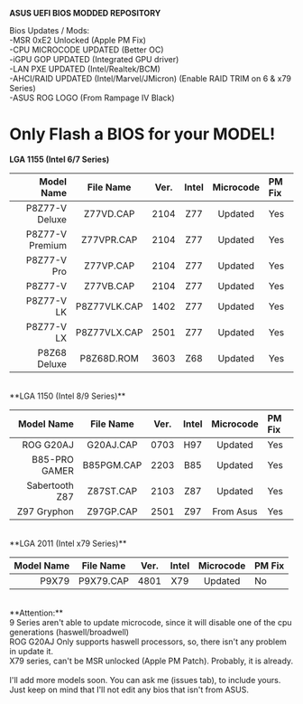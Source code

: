 **ASUS UEFI BIOS MODDED REPOSITORY**

Bios Updates / Mods:<br />
-MSR 0xE2 Unlocked (Apple PM Fix)<br />
-CPU MICROCODE UPDATED (Better OC)<br />
-iGPU GOP UPDATED (Integrated GPU driver)<br />
-LAN PXE UPDATED (Intel/Realtek/BCM)<br />
-AHCI/RAID UPDATED (Intel/Marvel/JMicron) (Enable RAID TRIM on 6 & x79 Series)<br />
-ASUS ROG LOGO (From Rampage IV Black)<br />

Only Flash a BIOS for your MODEL!
==================================

**LGA 1155 (Intel 6/7 Series)**

Model Name     | File Name  | Ver. | Intel | Microcode | PM Fix
--------------:|:----------:|:----:|:-----:|:---------:|:-------
P8Z77-V Deluxe | Z77VD.CAP  | 2104 | Z77 | Updated | Yes
P8Z77-V Premium | Z77VPR.CAP  | 2104 | Z77 | Updated | Yes
P8Z77-V Pro | Z77VP.CAP  | 2104 | Z77 | Updated | Yes
P8Z77-V | Z77VB.CAP  | 2104 | Z77 | Updated | Yes
P8Z77-V LK | P8Z77VLK.CAP  | 1402 | Z77 | Updated | Yes
P8Z77-V LX | P8Z77VLX.CAP  | 2501 | Z77 | Updated | Yes
P8Z68 Deluxe | P8Z68D.ROM  | 3603 | Z68 | Updated | Yes

<br />
**LGA 1150 (Intel 8/9 Series)**

Model Name     | File Name  | Ver. | Intel | Microcode | PM Fix
--------------:|:----------:|:----:|:-----:|:---------:|:-------
ROG G20AJ | G20AJ.CAP  | 0703 | H97 | Updated | Yes
B85-PRO GAMER | B85PGM.CAP | 2203 | B85 | Updated | Yes  
Sabertooth Z87 | Z87ST.CAP  | 2103 | Z87 | Updated | Yes
Z97 Gryphon | Z97GP.CAP | 2501 | Z97 | From Asus | Yes  

<br />
**LGA 2011 (Intel x79 Series)**

Model Name     | File Name  | Ver. | Intel | Microcode | PM Fix
--------------:|:----------:|:----:|:-----:|:---------:|:-------
P9X79 | P9X79.CAP | 4801 | X79 | Updated | No

<br />
**Attention:** <br />
9 Series aren't able to update microcode, since it will disable one of the cpu generations (haswell/broadwell)<br />
ROG G20AJ Only supports haswell processors, so, there isn't any problem in update it.<br />
X79 series, can't be MSR unlocked (Apple PM Patch). Probably, it is already.<br />
<br />
I'll add more models soon. You can ask me (issues tab), to include yours.<br />
Just keep on mind that I'll not edit any bios that isn't from ASUS.
